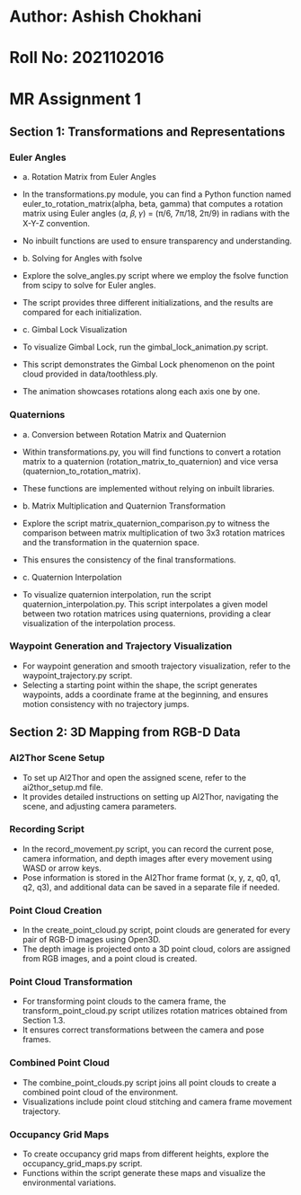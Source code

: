 # Author: Ashish Chokhani
# Roll No: 2021102016
# MR Assignment 1

## Section 1: Transformations and Representations
### Euler Angles
- a. Rotation Matrix from Euler Angles
- In the transformations.py module, you can find a Python function named euler_to_rotation_matrix(alpha, beta, gamma) that computes a rotation matrix using Euler angles (𝛼, 𝛽, 𝛾) = (π/6, 7π/18, 2π/9) in radians with the X-Y-Z convention.
-  No inbuilt functions are used to ensure transparency and understanding.

- b. Solving for Angles with fsolve
- Explore the solve_angles.py script where we employ the fsolve function from scipy to solve for Euler angles.
- The script provides three different initializations, and the results are compared for each initialization.

- c. Gimbal Lock Visualization
- To visualize Gimbal Lock, run the gimbal_lock_animation.py script.
-  This script demonstrates the Gimbal Lock phenomenon on the point cloud provided in data/toothless.ply.
-  The animation showcases rotations along each axis one by one.

### Quaternions
- a. Conversion between Rotation Matrix and Quaternion
- Within transformations.py, you will find functions to convert a rotation matrix to a quaternion (rotation_matrix_to_quaternion) and vice versa (quaternion_to_rotation_matrix).
- These functions are implemented without relying on inbuilt libraries.

- b. Matrix Multiplication and Quaternion Transformation
- Explore the script matrix_quaternion_comparison.py to witness the comparison between matrix multiplication of two 3x3 rotation matrices and the transformation in the quaternion space.
- This ensures the consistency of the final transformations.

- c. Quaternion Interpolation
- To visualize quaternion interpolation, run the script quaternion_interpolation.py. This script interpolates a given model between two rotation matrices using quaternions, providing a clear visualization of the interpolation process.

### Waypoint Generation and Trajectory Visualization
- For waypoint generation and smooth trajectory visualization, refer to the waypoint_trajectory.py script.
-  Selecting a starting point within the shape, the script generates waypoints, adds a coordinate frame at the beginning, and ensures motion consistency with no trajectory jumps.

## Section 2: 3D Mapping from RGB-D Data
### AI2Thor Scene Setup
- To set up AI2Thor and open the assigned scene, refer to the ai2thor_setup.md file.
- It provides detailed instructions on setting up AI2Thor, navigating the scene, and adjusting camera parameters.

### Recording Script
- In the record_movement.py script, you can record the current pose, camera information, and depth images after every movement using WASD or arrow keys.
- Pose information is stored in the AI2Thor frame format (x, y, z, q0, q1, q2, q3), and additional data can be saved in a separate file if needed.

### Point Cloud Creation
- In the create_point_cloud.py script, point clouds are generated for every pair of RGB-D images using Open3D.
- The depth image is projected onto a 3D point cloud, colors are assigned from RGB images, and a point cloud is created.

### Point Cloud Transformation
- For transforming point clouds to the camera frame, the transform_point_cloud.py script utilizes rotation matrices obtained from Section 1.3.
- It ensures correct transformations between the camera and pose frames.

### Combined Point Cloud
- The combine_point_clouds.py script joins all point clouds to create a combined point cloud of the environment.
-  Visualizations include point cloud stitching and camera frame movement trajectory.

### Occupancy Grid Maps
- To create occupancy grid maps from different heights, explore the occupancy_grid_maps.py script.
-  Functions within the script generate these maps and visualize the environmental variations.
